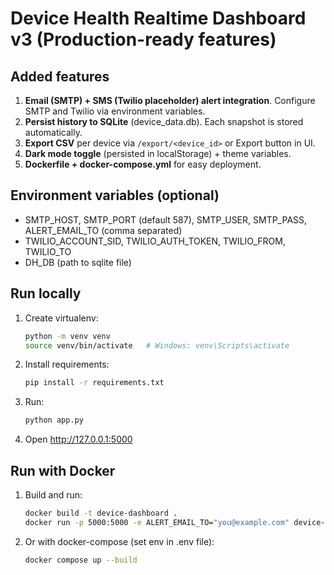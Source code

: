 # Device Health Realtime Dashboard v3 (Production-ready features)

## Added features
1. **Email (SMTP) + SMS (Twilio placeholder) alert integration**. Configure SMTP and Twilio via environment variables.
2. **Persist history to SQLite** (device_data.db). Each snapshot is stored automatically.
3. **Export CSV** per device via `/export/<device_id>` or Export button in UI.
4. **Dark mode toggle** (persisted in localStorage) + theme variables.
5. **Dockerfile + docker-compose.yml** for easy deployment.

## Environment variables (optional)
- SMTP_HOST, SMTP_PORT (default 587), SMTP_USER, SMTP_PASS, ALERT_EMAIL_TO (comma separated)
- TWILIO_ACCOUNT_SID, TWILIO_AUTH_TOKEN, TWILIO_FROM, TWILIO_TO
- DH_DB (path to sqlite file)

## Run locally
1. Create virtualenv:
   ```bash
   python -m venv venv
   source venv/bin/activate   # Windows: venv\Scripts\activate
   ```
2. Install requirements:
   ```bash
   pip install -r requirements.txt
   ```
3. Run:
   ```bash
   python app.py
   ```
4. Open http://127.0.0.1:5000

## Run with Docker
1. Build and run:
   ```bash
   docker build -t device-dashboard .
   docker run -p 5000:5000 -e ALERT_EMAIL_TO="you@example.com" device-dashboard
   ```
2. Or with docker-compose (set env in .env file):
   ```bash
   docker compose up --build
   ```